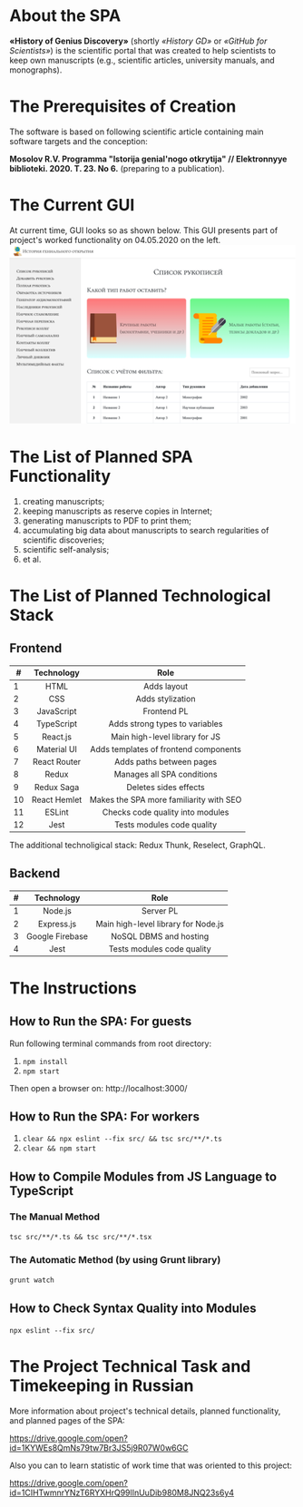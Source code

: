 # About the SPA
**«History of Genius Discovery»** (shortly _«History GD»_ or _«GitHub for Scientists»_) is the scientific portal that was created to help 
scientists to keep own manuscripts (e.g., scientific articles, 
university manuals, and monographs).

# The Prerequisites of Creation
The software is based on following scientific article
containing main software targets and the conception:

**Mosolov R.V. Programma "Istorija genial'nogo otkrytija" //
Elektronnyye biblioteki. 2020. T. 23. No 6.** (preparing to a publication).

# The Current GUI
At current time, GUI looks so as shown below. This GUI presents 
part of project's worked functionality on 04.05.2020 on the left. 
![File:GUI on 04.05.2020](src/assets/gui-on-04.05.2020.png "GUI on 04.05.2020")

# The List of Planned SPA Functionality
1) creating manuscripts;
2) keeping manuscripts as reserve copies in Internet;
3) generating manuscripts to PDF to print them;
4) accumulating big data about manuscripts to search regularities 
of scientific discoveries;
5) scientific self-analysis;
6) et al.

# The List of Planned Technological Stack
## Frontend
| # | Technology    | Role                                    |
| - |:-------------:|:---------------------------------------:|
| 1 | HTML          | Adds layout                             |
| 2 | CSS           | Adds stylization                        |
| 3 | JavaScript    | Frontend PL                             |
| 4 | TypeScript    | Adds strong types to variables          | 
| 5 | React.js      | Main high-level library for JS          |
| 6 | Material UI   | Adds templates of frontend components   |
| 7 | React Router  | Adds paths between pages                |
| 8 | Redux         | Manages all SPA conditions              |
| 9 | Redux Saga    | Deletes sides effects                   |
| 10 | React Hemlet | Makes the SPA more familiarity with SEO |
| 11 | ESLint       | Checks code quality into modules        |
| 12 | Jest         | Tests modules code quality              |
The additional technoligical stack: Redux Thunk, Reselect, GraphQL.

## Backend
| # | Technology      | Role                                  |
| - |:---------------:|:-------------------------------------:|
| 1 | Node.js         | Server PL                             |
| 2 | Express.js      | Main high-level library for Node.js   |
| 3 | Google Firebase | NoSQL DBMS and hosting                |
| 4 | Jest            | Tests modules code quality            |

# The Instructions
## How to Run the SPA: For guests
Run following terminal commands from root directory:
1. `npm install`
2. `npm start`

Then open a browser on: http://localhost:3000/

## How to Run the SPA: For workers
1. `clear && npx eslint --fix src/ && tsc src/**/*.ts`
2. `clear && npm start`

## How to Compile Modules from JS Language to TypeScript
### The Manual Method
`tsc src/**/*.ts && tsc src/**/*.tsx`
### The Automatic Method (by using Grunt library)
`grunt watch`

## How to Check Syntax Quality into Modules
`npx eslint --fix src/`

# The Project Technical Task and Timekeeping in Russian
More information about project's technical details, planned 
functionality, and planned pages of the SPA: 

https://drive.google.com/open?id=1KYWEs8QmNs79tw7Br3JS5j9R07W0w6GC

Also you can to learn statistic of work time that was oriented to 
this project: 

https://drive.google.com/open?id=1CIHTwmnrYNzT6RYXHrQ99lInUuDib980M8JNQ23s6y4
